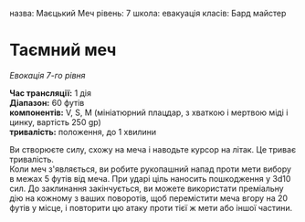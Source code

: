 назва: Маєцький Меч рівень: 7 школа: евакуація класів: Бард майстер

# Таємний меч
_Евокація 7-го рівня_

**Час трансляції:** 1 дія   
**Діапазон:** 60 футів   
**компонентів:** V, S, М (мініатюрний плацдар, з хваткою і мертвою міді і цинку, вартість 250 gp)   
**тривалість:** положення, до 1 хвилини

Ви створюєте силу, схожу на меча і наводьте курсор на літак. Це триває тривалість.    
Коли меч з'являється, ви робите рукопашний напад проти мети вибору в межах 5 футів від меча. При ударі ціль наносить пошкодження у 3d10 сил. До заклинання закінчується, ви можете використати преміальну дію на кожному з ваших поворотів, щоб перемістити меча вгору на 20 футів у місце, і повторити цю атаку проти тієї ж мети або іншої частини. 